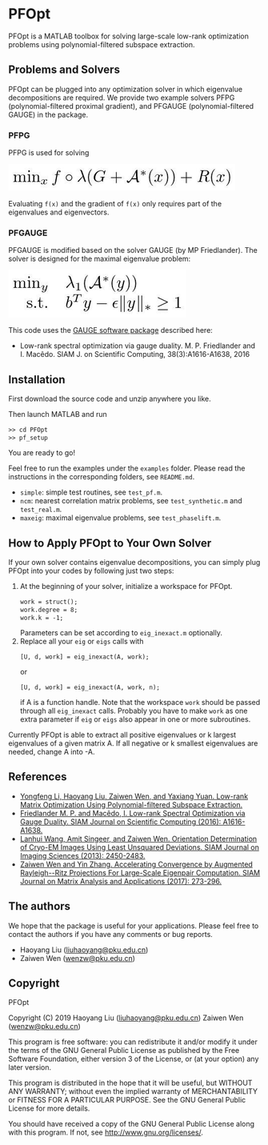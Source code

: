 # PFOpt

PFOpt is a MATLAB toolbox for solving large-scale low-rank optimization
problems using polynomial-filtered subspace extraction. 
## Problems and Solvers
PFOpt can be plugged into any optimization solver in which 
eigenvalue decompositions are required. We provide two example solvers
PFPG (polynomial-filtered proximal gradient), and PFGAUGE (polynomial-filtered
GAUGE) in the package.

### PFPG
PFPG is used for solving

![pfpg](_img/pfpg.jpg)

Evaluating `f(x)` and the gradient of `f(x)` only requires part of the
eigenvalues and eigenvectors.

### PFGAUGE
PFGAUGE is modified based on the solver GAUGE (by MP Friedlander). The solver
is designed for the maximal eigenvalue problem:

![pfgauge](_img/pfgauge.jpg)

This code uses the [GAUGE software package](https://www.cs.ubc.ca/~mpf/pubs/low-rank-spectral-optimization-via-gauge-duality/) described here:
- Low-rank spectral optimization via gauge duality. M. P. Friedlander and I. Macêdo. SIAM J. on Scientific Computing, 38(3):A1616-A1638, 2016

## Installation

First download the source code and unzip anywhere you like.

Then launch MATLAB and run
```
>> cd PFOpt
>> pf_setup
```
You are ready to go!

Feel free to run the examples under the `examples` folder. Please read the
instructions in the corresponding folders, see `README.md`.
- `simple`: simple test routines, see `test_pf.m`.
- `ncm`: nearest correlation matrix problems, see `test_synthetic.m`
and `test_real.m`.
- `maxeig`: maximal eigenvalue problems, see `test_phaselift.m`.

## How to Apply PFOpt to Your Own Solver
If your own solver contains eigenvalue decompositions, you can simply plug
PFOpt into your codes by following just two steps:
1. At the beginning of your solver, initialize a workspace for PFOpt.
   ```
   work = struct();
   work.degree = 8;
   work.k = -1;
   ```
   Parameters can be set according to `eig_inexact.m` optionally.
2. Replace all your `eig` or `eigs` calls with
   ```
   [U, d, work] = eig_inexact(A, work);
   ```
   or
   ```
   [U, d, work] = eig_inexact(A, work, n);
   ```
   if A is a function handle. Note that the workspace `work` should be passed
   through all `eig_inexact` calls. Probably you have to make `work` as one
   extra parameter if `eig` or `eigs` also appear in one or more subroutines.

Currently PFOpt is able to extract all positive eigenvalues or k largest
eigenvalues of a given matrix A. If all negative or k smallest eigenvalues
are needed, change A into -A.

## References
- [Yongfeng Li, Haoyang Liu, Zaiwen Wen, and Yaxiang Yuan. Low-rank Matrix Optimization Using Polynomial-filtered Subspace Extraction.](https://arxiv.org/pdf/1904.10585.pdf)
- [Friedlander M. P. and Macêdo, I. Low-rank Spectral Optimization via Gauge Duality. SIAM Journal on Scientific Computing (2016): A1616-A1638.](https://doi.org/10.1137/15M1034283)
- [Lanhui Wang, Amit Singeer, and Zaiwen Wen. Orientation Determination of Cryo-EM Images Using Least Unsquared Deviations. SIAM Journal on Imaging Sciences (2013): 2450-2483.](https://epubs.siam.org/doi/abs/10.1137/130916436)
- [Zaiwen Wen and Yin Zhang. Accelerating Convergence by Augmented Rayleigh--Ritz Projections For Large-Scale Eigenpair Computation. SIAM Journal on Matrix Analysis and Applications (2017): 273-296.](https://epubs.siam.org/doi/abs/10.1137/16M1058534)

## The authors
We hope that the package is useful for your applications. Please feel free
to contact the authors if you have any comments or bug reports.

- Haoyang Liu (liuhaoyang@pku.edu.cn)
- Zaiwen Wen  (wenzw@pku.edu.cn)

## Copyright
PFOpt

Copyright (C) 2019  Haoyang Liu (liuhaoyang@pku.edu.cn)
                    Zaiwen Wen  (wenzw@pku.edu.cn)

This program is free software: you can redistribute it and/or modify
it under the terms of the GNU General Public License as published by
the Free Software Foundation, either version 3 of the License, or
(at your option) any later version.

This program is distributed in the hope that it will be useful,
but WITHOUT ANY WARRANTY; without even the implied warranty of
MERCHANTABILITY or FITNESS FOR A PARTICULAR PURPOSE.  See the
GNU General Public License for more details.

You should have received a copy of the GNU General Public License
along with this program.  If not, see <http://www.gnu.org/licenses/>.
